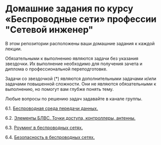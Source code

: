 #  Домашние задания по курсу «Беспроводные сети» профессии "Сетевой инженер"

В этом репозитории расположены ваши домашние задания к каждой лекции. 

Обязательными к выполнению являются задачи без указания звездочки. Их выполнение необходимо для получения зачета и диплома о профессиональной переподготовке.

Задачи со звездочкой (*) являются дополнительными задачами и/или задачами повышенной сложности. Они не являются обязательными к выполнению, но помогут вам глубже понять тему.

Любые вопросы по решению задач задавайте в канале группы.

6.1. [Беспроводная среда передачи данных.](https://github.com/netology-code/wfnt-homeworks/blob/main/6-01.md)

6.2. [Элементы БЛВС. Точки доступа, контроллеры, антенны.](https://github.com/netology-code/wfnt-homeworks/blob/main/6-02.md)

6.3. [Роуминг в беспроводных сетях.](https://github.com/netology-code/wfnt-homeworks/blob/main/6-03.md)

6.4. [Безопасность в беспроводных сетях. ](https://github.com/netology-code/wfnt-homeworks/blob/main/6-04.md)
